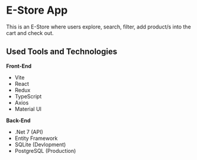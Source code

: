 # E-Store App

This is an E-Store where users explore, search, filter, add product/s into the cart and check out.

## Used Tools and Technologies

<b>Front-End</b>

- Vite
- React
- Redux
- TypeScript
- Axios
- Material UI

<b>Back-End</b>

- .Net 7 (API)
- Entity Framework
- SQLite (Devlopment)
- PostgreSQL (Production)
